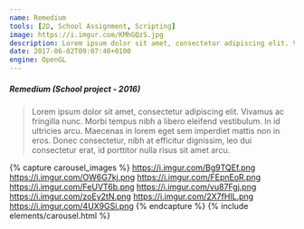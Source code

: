 ```yaml
---
name: Remedium
tools: [2D, School Assignment, Scripting]
image: https://i.imgur.com/KMhGQzS.jpg
description: Lorem ipsum dolor sit amet, consectetur adipiscing elit. Vivamus ac fringilla nunc.
date: 2017-06-02T09:07:40+0100
engine: OpenGL
---
```


##### Remedium (School project - 2016)
>  Lorem ipsum dolor sit amet, consectetur adipiscing elit. Vivamus ac fringilla nunc. Morbi tempus nibh a libero eleifend vestibulum. In id ultricies arcu. Maecenas in lorem eget sem imperdiet mattis non in eros. Donec consectetur, nibh at efficitur dignissim, leo dui consectetur erat, id porttitor nulla risus sit amet arcu.


{% capture carousel_images %}
https://i.imgur.com/Bg9TQEf.png
https://i.imgur.com/OW6G7kj.png
https://i.imgur.com/FEpnEoR.png
https://i.imgur.com/FeUVT6b.png
https://i.imgur.com/vu87Fgj.png
https://i.imgur.com/zoEy2tN.png
https://i.imgur.com/2X7fHIL.png
https://i.imgur.com/4UX9GSi.png
{% endcapture %}
{% include elements/carousel.html %}
